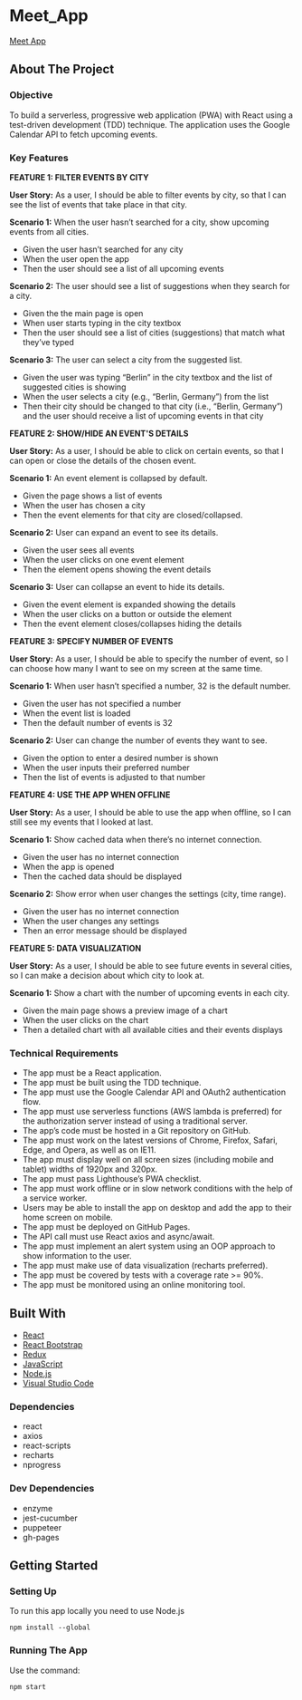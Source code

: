 # Meet_App
[Meet App](https://clarapapaya.github.io/Meet_App)

## About The Project
### Objective
To build a serverless,   progressive web application (PWA) with React using a test-driven development (TDD) technique. The application uses the Google Calendar API to fetch upcoming events.
### Key Features
**FEATURE 1: FILTER EVENTS BY CITY**

**User Story:** As a user, I should be able to filter events by city, so that I can see the list of events that take place in that city.

**Scenario 1:** When the user hasn’t searched for a city, show upcoming events from all cities.

* Given the user hasn’t searched for any city
* When the user open the app
* Then the user should see a list of all upcoming events

**Scenario 2:** The user should see a list of suggestions when they search for a city.

* Given the the main page is open
* When user starts typing in the city textbox
* Then the user should see a list of cities (suggestions) that match what they’ve typed

**Scenario 3:** The user can select a city from the suggested list.

* Given the user was typing “Berlin” in the city textbox and the list of suggested cities is showing
* When the user selects a city (e.g., “Berlin, Germany”) from the list
* Then their city should be changed to that city (i.e., “Berlin, Germany”) and the user should receive a list of upcoming events in that city

**FEATURE 2: SHOW/HIDE AN EVENT'S DETAILS**

**User Story:** As a user, I should be able to click on certain events, so that I can open or close the details of the chosen event.

**Scenario 1:** An event element is collapsed by default.

* Given the page shows a list of events
* When the user has chosen a city
* Then the event elements for that city are closed/collapsed.

**Scenario 2:** User can expand an event to see its details.

* Given the user sees all events
* When the user clicks on one event element
* Then the element opens showing the event details

**Scenario 3:** User can collapse an event to hide its details.

* Given the event element is expanded showing the details
* When the user clicks on a button or outside the element
* Then the event element closes/collapses hiding the details

**FEATURE 3: SPECIFY NUMBER OF EVENTS**

**User Story:** As a user, I should be able to specify the number of event, so I can choose how many I want to see on my screen at the same time.

**Scenario 1:** When user hasn’t specified a number, 32 is the default number.

* Given the user has not specified a number
* When the event list is loaded
* Then the default number of events is 32

**Scenario 2:** User can change the number of events they want to see.

* Given the option to enter a desired number is shown
* When the user inputs their preferred number
* Then the list of events is adjusted to that number

**FEATURE 4: USE THE APP WHEN OFFLINE**

**User Story:** As a user, I should be able to use the app when offline, so I can still see my events that I looked at last.

**Scenario 1:** Show cached data when there’s no internet connection.

* Given the user has no internet connection
* When the app is opened
* Then the cached data should be displayed

**Scenario 2:** Show error when user changes the settings (city, time range).

* Given the user has no internet connection
* When the user changes any settings
* Then an error message should be displayed

**FEATURE 5: DATA VISUALIZATION**

**User Story:** As a user, I should be able to see future events in several cities, so I can make a decision about which city to look at.

**Scenario 1:** Show a chart with the number of upcoming events in each city.

* Given the main page shows a preview image of a chart
* When the user clicks on the chart
* Then a detailed chart with all available cities and their events displays

### Technical Requirements
- The app must be a React application.
- The app must be built using the TDD technique.
- The app must use the Google Calendar API and OAuth2 authentication flow.
- The app must use serverless functions (AWS lambda is preferred) for the authorization server instead of using a traditional server.
- The app’s code must be hosted in a Git repository on GitHub.
- The app must work on the latest versions of Chrome, Firefox, Safari, Edge, and Opera, as well as on IE11.
- The app must display well on all screen sizes (including mobile and tablet) widths of 1920px and 320px.
- The app must pass Lighthouse’s PWA checklist.
- The app must work offline or in slow network conditions with the help of a service worker.
- Users may be able to install the app on desktop and add the app to their home screen on mobile.
- The app must be deployed on GitHub Pages.
- The API call must use React axios and async/await.
- The app must implement an alert system using an OOP approach to show information to the user.
- The app must make use of data visualization (recharts preferred).
- The app must be covered by tests with a coverage rate >= 90%.
- The app must be monitored using an online monitoring tool.

## Built With
* [React](https://reactjs.org/)
* [React Bootstrap](https://react-bootstrap.github.io/)
* [Redux](https://redux.js.org/)
* [JavaScript](https://www.javascript.com/)
* [Node.js](https://nodejs.org/)
* [Visual Studio Code](https://code.visualstudio.com/)
### Dependencies
* react
* axios
* react-scripts
* recharts
* nprogress
### Dev Dependencies
* enzyme
* jest-cucumber
* puppeteer
* gh-pages

## Getting Started
### Setting Up
To run this app locally you need to use Node.js
``` 
npm install --global
```
### Running The App
Use the command:
``` 
npm start
```
